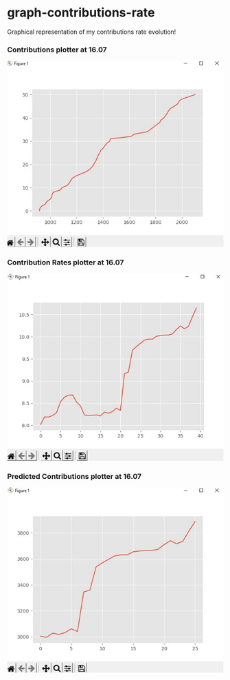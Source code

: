 # graph-contributions-rate
Graphical representation of my contributions rate evolution!

### Contributions plotter at 16.07

![Website main page](documentation/plotter.JPG)

### Contribution Rates plotter at 16.07
![Website main page](documentation/rates_plotter.JPG)

### Predicted Contributions plotter at 16.07
![Website main page](documentation/predicted_plotter.JPG)
